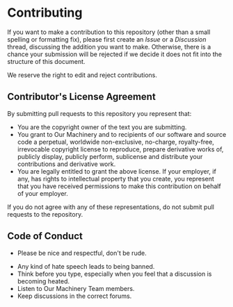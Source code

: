 # Contributing

If you want to make a contribution to this repository (other than a small spelling or formatting fix), please first create an *Issue* or a *Discussion* thread, discussing the addition you want to make. Otherwise, there is a chance your submission will be rejected if we decide it does not fit into the structure of this document.

We reserve the right to edit and reject contributions.

## Contributor's License Agreement

By submitting pull requests to this repository you represent that:

- You are the copyright owner of the text you are submitting.
- You grant to Our Machinery and to recipients of our software and source code a perpetual, worldwide non-exclusive, no-charge, royalty-free, irrevocable copyright license to reproduce, prepare derivative works of, publicly display, publicly perform, sublicense and distribute your contributions and derivative work.
- You are legally entitled to grant the above license. If your employer, if any, has rights to intellectual property that you create, you represent that you have received permissions to make this contribution on behalf of your employer.

If you do not agree with any of these representations, do not submit pull requests to the repository.

## Code of Conduct

* Please be nice and respectful, don't be rude.

- Any kind of hate speech leads to being banned.
- Think before you type, especially when you feel that a discussion is becoming heated.
- Listen to Our Machinery Team members.
-  Keep discussions in the correct forums.

